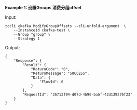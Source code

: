 **Example 1: 设置Groups 消费分组offset**



Input: 

```
tccli ckafka ModifyGroupOffsets --cli-unfold-argument  \
    --InstanceId ckafka-test \
    --Group "group" \
    --Strategy 1
```

Output: 
```
{
    "Response": {
        "Result": {
            "ReturnCode": "0",
            "ReturnMessage": "SUCCESS",
            "Data": {
                "FlowId": 0
            }
        },
        "RequestId": "36713f94-d07d-4b96-babf-42d139276f23"
    }
}
```

